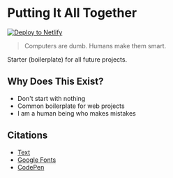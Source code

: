 # Putting It All Together

[![Deploy to Netlify](https://www.netlify.com/img/deploy/button.svg)](https://app.netlify.com/start/deploy?repository=https://github.com/ewuweblab/web-starter)


> Computers are dumb. Humans make them smart.

Starter (boilerplate) for all future projects.

## Why Does This Exist?
* Don't start with nothing
* Common boilerplate for web projects
* I am a human being who makes mistakes

## Citations
* [Text](URL)
* [Google Fonts](fonts.google.com)
* [CodePen](codepen.io)